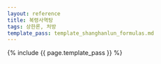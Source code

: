 ```yaml
---
layout: reference
title: 복령사역탕
tags: 상한론, 처방
template_pass: template_shanghanlun_formulas.md
---
```



{% include {{ page.template_pass }} %}